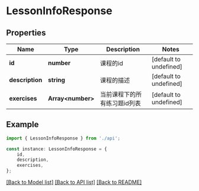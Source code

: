# LessonInfoResponse


## Properties

Name | Type | Description | Notes
------------ | ------------- | ------------- | -------------
**id** | **number** | 课程的id | [default to undefined]
**description** | **string** | 课程的描述 | [default to undefined]
**exercises** | **Array&lt;number&gt;** | 当前课程下的所有练习题id列表 | [default to undefined]

## Example

```typescript
import { LessonInfoResponse } from './api';

const instance: LessonInfoResponse = {
    id,
    description,
    exercises,
};
```

[[Back to Model list]](../README.md#documentation-for-models) [[Back to API list]](../README.md#documentation-for-api-endpoints) [[Back to README]](../README.md)
